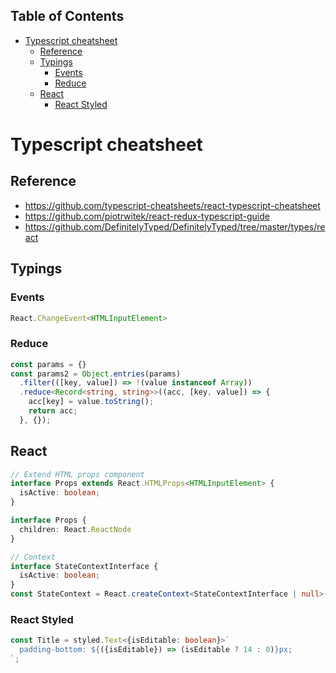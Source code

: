 <!-- START doctoc generated TOC please keep comment here to allow auto update -->
<!-- DON'T EDIT THIS SECTION, INSTEAD RE-RUN doctoc TO UPDATE -->
## Table of Contents

- [Typescript cheatsheet](#typescript-cheatsheet)
  - [Reference](#reference)
  - [Typings](#typings)
    - [Events](#events)
    - [Reduce](#reduce)
  - [React](#react)
    - [React Styled](#react-styled)

<!-- END doctoc generated TOC please keep comment here to allow auto update -->

# Typescript cheatsheet

## Reference

- https://github.com/typescript-cheatsheets/react-typescript-cheatsheet
- https://github.com/piotrwitek/react-redux-typescript-guide
- https://github.com/DefinitelyTyped/DefinitelyTyped/tree/master/types/react

## Typings

### Events

```typescript
React.ChangeEvent<HTMLInputElement>
```

### Reduce

```typescript
const params = {}
const params2 = Object.entries(params)
  .filter(([key, value]) => !(value instanceof Array))
  .reduce<Record<string, string>>((acc, [key, value]) => {
    acc[key] = value.toString();
    return acc;
  }, {});
```

## React

```typescript
// Extend HTML props component
interface Props extends React.HTMLProps<HTMLInputElement> {
  isActive: boolean;
}

interface Props {
  children: React.ReactNode
}

// Context
interface StateContextInterface {
  isActive: boolean;
}
const StateContext = React.createContext<StateContextInterface | null>(null);
```

### React Styled

```typescript
const Title = styled.Text<{isEditable: boolean}>`
  padding-bottom: ${({isEditable}) => (isEditable ? 14 : 0)}px;
`;
```
